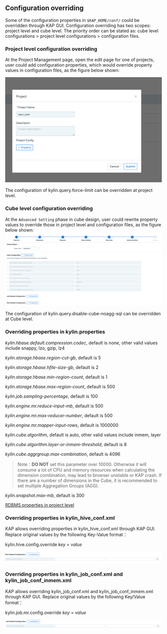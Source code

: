 ## Configuration overriding

Some of the configuration properties in `$KAP_HOME/conf/` could be overridden through KAP GUI. Configuration overriding has two scopes: project level and cube level. The priority order can be stated as: cube level configurations > project level configurations > configuration files.  

### Project level configuration overriding

At the Project Management page, open the edit page for one of projects, user could add configuration properties, which would override property values in configuration files, as the figure below shown: 

![override_project](images/override_project.en.png)

The configuration of kylin.query.force-limit can be overridden at project level.

### Cube level configuration overriding

At the `Advanced Setting` phase in cube design, user could rewrite property values to override those in project level and configuration files, as the figure below shown: ![override](images/override_cube.en.png)

The configuration of kylin.query.disable-cube-noagg-sql can be overridden at Cube level.

### Overriding properties in kylin.properties

*kylin.hbase.default.compression.codec*, default is none, other valid values include snappy, lzo, gzip, lz4

*kylin.storage.hbase.region-cut-gb*, default is 5

*kylin.storage.hbase.hfile-size-gb*, default is 2

*kylin.storage.hbase.min-region-count*, default is 1

*kylin.storage.hbase.max-region-count*, default is 500

*kylin.job.sampling-percentage*, default is 100

*kylin.engine.mr.reduce-input-mb*, default is 500

*kylin.engine.mr.max-reducer-number*, default is 500

*kylin.engine.mr.mapper-input-rows*, default is 1000000

*kylin.cube.algorithm*, default is auto, other valid values include inmem, layer

*kylin.cube.algorithm.layer-or-inmem-threshold*, default is 8

*kylin.cube.aggrgroup.max-combination*, default is 4096

> Note：**DO NOT** set this parameter over 10000. Otherwise it will consume a lot of CPU and memory resources when calculating the dimension combination, may lead to browser unstable or KAP crash. If there are a number of dimensions in the Cube, it is recommended to set multiple Aggregation Groups (AGG). 

*kylin.snapshot.max-mb*, default is 300

[RDBMS properties in project level](../model/data_import/rdbms_import.en.md)

### Overriding properties in kylin_hive_conf.xml

KAP allows overriding properties in kylin_hive_conf.xml through KAP GUI. Replace original values by the following Key-Value format：

kylin.hive.config.override *key* = *value*

![override_cube](images/override_hive.en.png)

### Overriding properties in kylin_job_conf.xml and kylin_job_conf_inmem.xml

KAP allows overriding kylin_job_conf.xml and kylin_job_conf_inmem.xml through KAP GUI. Replace original values by the following Key/Value format：

kylin.job.mr.config.override *key* = *value*

![override_cube](images/override_job.en.png)
